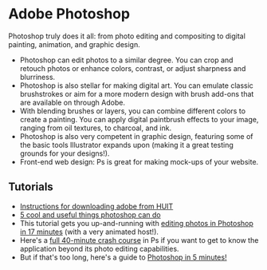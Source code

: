 # Adobe Photoshop

Photoshop truly does it all: from photo editing and compositing to digital painting, animation, and graphic design.

* Photoshop can edit photos to a similar degree. You can crop and retouch photos or enhance colors, contrast, or adjust sharpness and blurriness.
* Photoshop is also stellar for making digital art. You can emulate classic brushstrokes or aim for a more modern design with brush add-ons that are available on through Adobe.
* With blending brushes or layers, you can combine different colors to create a painting. You can apply digital paintbrush effects to your image, ranging from oil textures, to charcoal, and ink.
* Photoshop is also very competent in graphic design, featuring some of the basic tools Illustrator expands upon (making it a great testing grounds for your designs!).
* Front-end web design: Ps is great for making mock-ups of your website.


## Tutorials
* [Instructions for downloading adobe from HUIT](https://harvard.service-now.com/ithelp/www.poetry.fas.harvard.edu?id=kb_article&sys_id=9f3244d3dba304d430ed1dca489619e0)
* [5 cool and useful things photoshop can do](https://spark.adobe.com/page/NIvTpV5RMZNqj/)
* This tutorial gets you up-and-running with [editing photos in Photoshop in 17 minutes](https://www.youtube.com/watch?v=WGMDXOr4LmI) (with a very animated host!).
* Here's a [full 40-minute crash course](https://www.youtube.com/watch?v=pFyOznL9UvA) in Ps if you want to get to know the application beyond its photo editing capabilities.
* But if that's too long, here's a guide to [Photoshop in 5 minutes!](https://www.youtube.com/watch?v=KAmSB5MQxOo)

